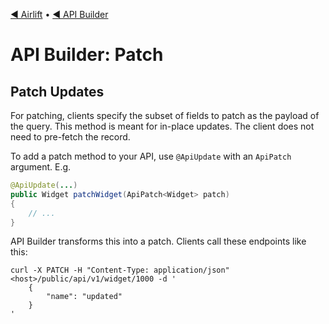 [◀︎ Airlift](../../README.md) • [◀︎ API Builder](../README.md)

# API Builder: Patch

## Patch Updates

For patching, clients specify the subset of fields to patch as the payload of the query. This method is meant
for in-place updates. The client does not need to pre-fetch the record.

To add a patch method to your API, use `@ApiUpdate` with an `ApiPatch` argument. E.g.

```java
@ApiUpdate(...)
public Widget patchWidget(ApiPatch<Widget> patch)
{
    // ...
}
```

API Builder transforms this into a patch. Clients call these endpoints like this:

```shell
curl -X PATCH -H "Content-Type: application/json" <host>/public/api/v1/widget/1000 -d '
    {
        "name": "updated"
    }
'
```
